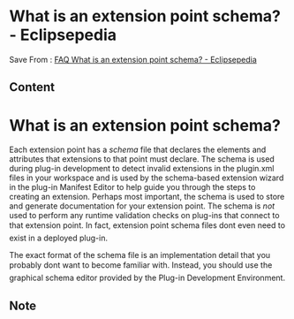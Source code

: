 # What is an extension point schema? - Eclipsepedia
Save From : [FAQ What is an extension point schema? - Eclipsepedia](https://wiki.eclipse.org/FAQ_What_is_an_extension_point_schema%3F) 

## Content
What is an extension point schema?
==================================

Each extension point has a _schema_ file that declares the elements and attributes that extensions to that point must declare. The schema is used during plug-in development to detect invalid extensions in the plugin.xml files in your workspace and is used by the schema-based extension wizard in the plug-in Manifest Editor to help guide you through the steps to creating an extension. Perhaps most important, the schema is used to store and generate documentation for your extension point. The schema is _not_ used to perform any runtime validation checks on plug-ins that connect to that extension point. In fact, extension point schema files don&#146;t even need to exist in a deployed plug-in.

The exact format of the schema file is an implementation detail that you probably don&#146;t want to become familiar with. Instead, you should use the graphical schema editor provided by the Plug-in Development Environment.
## Note